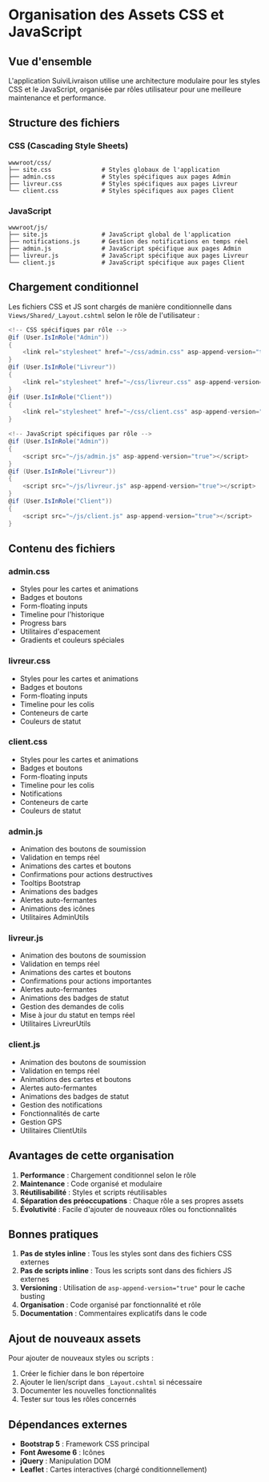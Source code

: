 # Organisation des Assets CSS et JavaScript

## Vue d'ensemble

L'application SuiviLivraison utilise une architecture modulaire pour les styles CSS et le JavaScript, organisée par rôles utilisateur pour une meilleure maintenance et performance.

## Structure des fichiers

### CSS (Cascading Style Sheets)

```
wwwroot/css/
├── site.css              # Styles globaux de l'application
├── admin.css             # Styles spécifiques aux pages Admin
├── livreur.css           # Styles spécifiques aux pages Livreur
└── client.css            # Styles spécifiques aux pages Client
```

### JavaScript

```
wwwroot/js/
├── site.js               # JavaScript global de l'application
├── notifications.js      # Gestion des notifications en temps réel
├── admin.js              # JavaScript spécifique aux pages Admin
├── livreur.js            # JavaScript spécifique aux pages Livreur
└── client.js             # JavaScript spécifique aux pages Client
```

## Chargement conditionnel

Les fichiers CSS et JS sont chargés de manière conditionnelle dans `Views/Shared/_Layout.cshtml` selon le rôle de l'utilisateur :

```csharp
<!-- CSS spécifiques par rôle -->
@if (User.IsInRole("Admin"))
{
    <link rel="stylesheet" href="~/css/admin.css" asp-append-version="true" />
}
@if (User.IsInRole("Livreur"))
{
    <link rel="stylesheet" href="~/css/livreur.css" asp-append-version="true" />
}
@if (User.IsInRole("Client"))
{
    <link rel="stylesheet" href="~/css/client.css" asp-append-version="true" />
}

<!-- JavaScript spécifiques par rôle -->
@if (User.IsInRole("Admin"))
{
    <script src="~/js/admin.js" asp-append-version="true"></script>
}
@if (User.IsInRole("Livreur"))
{
    <script src="~/js/livreur.js" asp-append-version="true"></script>
}
@if (User.IsInRole("Client"))
{
    <script src="~/js/client.js" asp-append-version="true"></script>
}
```

## Contenu des fichiers

### admin.css
- Styles pour les cartes et animations
- Badges et boutons
- Form-floating inputs
- Timeline pour l'historique
- Progress bars
- Utilitaires d'espacement
- Gradients et couleurs spéciales

### livreur.css
- Styles pour les cartes et animations
- Badges et boutons
- Form-floating inputs
- Timeline pour les colis
- Conteneurs de carte
- Couleurs de statut

### client.css
- Styles pour les cartes et animations
- Badges et boutons
- Form-floating inputs
- Timeline pour les colis
- Notifications
- Conteneurs de carte
- Couleurs de statut

### admin.js
- Animation des boutons de soumission
- Validation en temps réel
- Animations des cartes et boutons
- Confirmations pour actions destructives
- Tooltips Bootstrap
- Animations des badges
- Alertes auto-fermantes
- Animations des icônes
- Utilitaires AdminUtils

### livreur.js
- Animation des boutons de soumission
- Validation en temps réel
- Animations des cartes et boutons
- Confirmations pour actions importantes
- Alertes auto-fermantes
- Animations des badges de statut
- Gestion des demandes de colis
- Mise à jour du statut en temps réel
- Utilitaires LivreurUtils

### client.js
- Animation des boutons de soumission
- Validation en temps réel
- Animations des cartes et boutons
- Alertes auto-fermantes
- Animations des badges de statut
- Gestion des notifications
- Fonctionnalités de carte
- Gestion GPS
- Utilitaires ClientUtils

## Avantages de cette organisation

1. **Performance** : Chargement conditionnel selon le rôle
2. **Maintenance** : Code organisé et modulaire
3. **Réutilisabilité** : Styles et scripts réutilisables
4. **Séparation des préoccupations** : Chaque rôle a ses propres assets
5. **Évolutivité** : Facile d'ajouter de nouveaux rôles ou fonctionnalités

## Bonnes pratiques

1. **Pas de styles inline** : Tous les styles sont dans des fichiers CSS externes
2. **Pas de scripts inline** : Tous les scripts sont dans des fichiers JS externes
3. **Versioning** : Utilisation de `asp-append-version="true"` pour le cache busting
4. **Organisation** : Code organisé par fonctionnalité et rôle
5. **Documentation** : Commentaires explicatifs dans le code

## Ajout de nouveaux assets

Pour ajouter de nouveaux styles ou scripts :

1. Créer le fichier dans le bon répertoire
2. Ajouter le lien/script dans `_Layout.cshtml` si nécessaire
3. Documenter les nouvelles fonctionnalités
4. Tester sur tous les rôles concernés

## Dépendances externes

- **Bootstrap 5** : Framework CSS principal
- **Font Awesome 6** : Icônes
- **jQuery** : Manipulation DOM
- **Leaflet** : Cartes interactives (chargé conditionnellement) 